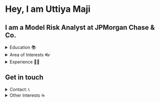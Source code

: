 <h1>Hey, I am Uttiya Maji</h1>

<h2> I am a Model Risk Analyst at JPMorgan Chase & Co.</h2>
<details>
<summary>Education 📚</summary>
<ul>
  <li>I hold a Master's degree in Statistics from IIT Kanpur</li>
</ul>
</details>

<details>
<summary>Area of Interests 👓 </summary>
<ul>
  <li><a>Computational Statistics, Data Analysis</a></li>
  <li><a> I primarily work with R and Python and I'm very much interested to learn the internals of them</a></li>
</ul>
</details>


<details>
	<summary>Experience  👨‍💻</summary>
  <ul>
	  <li><a>As an intern at <b> General Electric </b> in the Advanced Technology group, I helped build a model for early prediction of interventions for hypoxia and hyperoxia during surgery</a></li>
	  <li><a>I have helped implement an efficient alternative function to compute Multivariate Spectral Variance Estimators in the R package <b> mcmcse </b></a></li>
    </ul>
</details>
<h2>Get in touch </h2>
<details>
  <summary>Contact: 📞</summary>
  <ul>
  <li>Drop me a mail at
	  <b> maji.uttiya@gmail.com </b>
  </a></li>
</ul>
</details>
<details>
  <summary>Other Interests ☕ </summary>
  <details>
  <summary>Films </summary>
  <ul>
  <li>Mr. Nobody, Her
  </a></li>
</ul>
</details>
  
</details>
